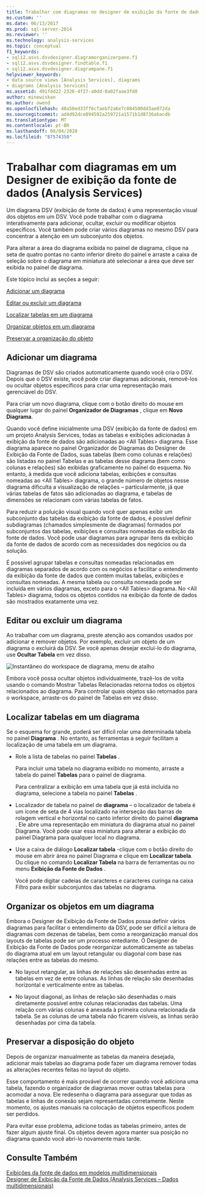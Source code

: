 ```yaml
---
title: Trabalhar com diagramas no designer de exibição da fonte de dados (Analysis Services) | Microsoft Docs
ms.custom: ''
ms.date: 06/13/2017
ms.prod: sql-server-2014
ms.reviewer: ''
ms.technology: analysis-services
ms.topic: conceptual
f1_keywords:
- sql12.asvs.dsvdesigner.diagramorganizerpane.f1
- sql12.asvs.dsvdesigner.findtable.f1
- sql12.asvs.dsvdesigner.diagrampane.f1
helpviewer_keywords:
- data source views [Analysis Services], diagrams
- diagrams [Analysis Services]
ms.assetid: 491fdd22-2326-4f27-a0dd-0a02faae3fd8
author: minewiskan
ms.author: owend
ms.openlocfilehash: 40a58ed33ff6cfaebf2a6e7c084500dd3ae072da
ms.sourcegitcommit: ad4d92dce894592a259721a1571b1d8736abacdb
ms.translationtype: MT
ms.contentlocale: pt-BR
ms.lasthandoff: 08/04/2020
ms.locfileid: "87574350"
---
```

# <a name="work-with-diagrams-in-data-source-view-designer-analysis-services"></a>Trabalhar com diagramas em um Designer de exibição da fonte de dados (Analysis Services)
  Um diagrama DSV (exibição de fonte de dados) é uma representação visual dos objetos em um DSV. Você pode trabalhar com o diagrama interativamente para adicionar, ocultar, excluir ou modificar objetos específicos. Você também pode criar vários diagramas no mesmo DSV para concentrar a atenção em um subconjunto dos objetos.  
  
 Para alterar a área do diagrama exibida no painel de diagrama, clique na seta de quatro pontas no canto inferior direito do painel e arraste a caixa de seleção sobre o diagrama em miniatura até selecionar a área que deve ser exibida no painel de diagrama.  
  
 Este tópico inclui as seções a seguir:  
  
 [Adicionar um diagrama](#bkmk_add)  
  
 [Editar ou excluir um diagrama](#bkmk_edit)  
  
 [Localizar tabelas em um diagrama](#bkmk_findtables)  
  
 [Organizar objetos em um diagrama](#bkmk_arrangeobjects)  
  
 [Preservar a organização do objeto](#bkmk_preserve)  
  
##  <a name="add-a-diagram"></a><a name="bkmk_add"></a> Adicionar um diagrama  
 Diagramas de DSV são criados automaticamente quando você cria o DSV. Depois que o DSV existe, você pode criar diagramas adicionais, removê-los ou ocultar objetos específicos para criar uma representação mais gerenciável do DSV.  
  
 Para criar um novo diagrama, clique com o botão direito do mouse em qualquer lugar do painel **Organizador de Diagramas** , clique em **Novo Diagrama**.  
  
 Quando você define inicialmente uma DSV (exibição da fonte de dados) em um projeto Analysis Services, todas as tabelas e exibições adicionadas à exibição da fonte de dados são adicionadas ao \<All Tables> diagrama. Esse diagrama aparece no painel Organizador de Diagramas do Designer de Exibição da Fonte de Dados, suas tabelas (bem como colunas e relações) são listadas no painel Tabelas e as tabelas desse diagrama (bem como colunas e relações) são exibidas graficamente no painel do esquema. No entanto, à medida que você adiciona tabelas, exibições e consultas nomeadas ao \<All Tables> diagrama, o grande número de objetos nesse diagrama dificulta a visualização de relações – particularmente, já que várias tabelas de fatos são adicionadas ao diagrama, e tabelas de dimensões se relacionam com várias tabelas de fatos.  
  
 Para reduzir a poluição visual quando você quer apenas exibir um subconjunto das tabelas da exibição da fonte de dados, é possível definir subdiagramas (chamados simplesmente de diagramas) formados por subconjuntos das tabelas, exibições e consultas nomeadas da exibição da fonte de dados. Você pode usar diagramas para agrupar itens da exibição da fonte de dados de acordo com as necessidades dos negócios ou da solução.  
  
 É possível agrupar tabelas e consultas nomeadas relacionadas em diagramas separados de acordo com os negócios e facilitar o entendimento da exibição da fonte de dados que contém muitas tabelas, exibições e consultas nomeadas. A mesma tabela ou consulta nomeada pode ser incluída em vários diagramas, exceto para o \<All Tables> diagrama. No \<All Tables> diagrama, todos os objetos contidos na exibição da fonte de dados são mostrados exatamente uma vez.  
  
##  <a name="edit-or-delete-a-diagram"></a><a name="bkmk_edit"></a>Editar ou excluir um diagrama  
 Ao trabalhar com um diagrama, preste atenção aos comandos usados por adicionar e remover objetos. Por exemplo, excluir um objeto de um diagrama o excluirá da DSV. Se você apenas desejar excluí-lo do diagrama, use **Ocultar Tabela** em vez disso.  
  
 ![Instantâneo do workspace de diagrama, menu de atalho](../media/ssas-olapdsv-diagram.gif "Instantâneo do workspace de diagrama, menu de atalho")  
  
 Embora você possa ocultar objetos individualmente, trazê-los de volta usando o comando Mostrar Tabelas Relacionadas retorna todos os objetos relacionados ao diagrama. Para controlar quais objetos são retornados para o workspace, arraste-os do painel de Tabelas em vez disso.  
  
##  <a name="find-tables-in-a-diagram"></a><a name="bkmk_findtables"></a>Localizar tabelas em um diagrama  
 Se o esquema for grande, poderá ser difícil rolar uma determinada tabela no painel **Diagrama** . No entanto, as ferramentas a seguir facilitam a localização de uma tabela em um diagrama.  
  
-   Role a lista de tabelas no painel **Tabelas** .  
  
     Para incluir uma tabela no diagrama exibido no momento, arraste a tabela do painel **Tabelas** para o painel de diagrama.  
  
     Para centralizar a exibição em uma tabela que já está incluída no diagrama, selecione a tabela no painel **Tabelas** .  
  
-   Localizador de tabela no painel de **diagrama** – o localizador de tabela é um ícone de seta de 4 vias localizado na interseção das barras de rolagem vertical e horizontal no canto inferior direito do painel **diagrama** . Ele abre uma representação em miniatura do diagrama atual no painel Diagrama. Você pode usar essa miniatura para alterar a exibição do painel Diagrama para qualquer local no diagrama.  
  
-   Use a caixa de diálogo **Localizar tabela** -clique com o botão direito do mouse em abrir área no painel Diagrama e clique em **Localizar tabela**. Ou clique no comando **Localizar Tabela** na barra de ferramentas ou no menu **Exibição da Fonte de Dados** .  
  
     Você pode digitar cadeias de caracteres e caracteres curinga na caixa Filtro para exibir subconjuntos das tabelas no diagrama.  
  
##  <a name="arrange-objects-in-a-diagram"></a><a name="bkmk_arrangeobjects"></a> Organizar os objetos em um diagrama  
 Embora o Designer de Exibição da Fonte de Dados possa definir vários diagramas para facilitar o entendimento da DSV, pode ser difícil a leitura de diagramas com dezenas de tabelas, bem como a reorganização manual dos layouts de tabelas pode ser um processo entediante. O Designer de Exibição da Fonte de Dados pode reorganizar automaticamente as tabelas do diagrama atual em um layout retangular ou diagonal com base nas relações entre as tabelas do mesmo.  
  
-   No layout retangular, as linhas de relações são desenhadas entre as tabelas em vez de entre colunas. As linhas de relação são desenhadas horizontal e verticalmente entre as tabelas.  
  
-   No layout diagonal, as linhas de relação são desenhadas o mais diretamente possível entre colunas relacionadas das tabelas. Uma relação com várias colunas é anexada à primeira coluna relacionada da tabela. Se as colunas de uma tabela não ficarem visíveis, as linhas serão desenhadas por cima da tabela.  
  
##  <a name="preserve-object-arrangement"></a><a name="bkmk_preserve"></a>Preservar a disposição do objeto  
 Depois de organizar manualmente as tabelas da maneira desejada, adicionar mais tabelas ao diagrama pode fazer um diagrama remover todas as alterações recentes feitas no layout do objeto.  
  
 Esse comportamento é mais provável de ocorrer quando você adiciona uma tabela, fazendo o organizador de diagramas mover outras tabelas para acomodar a nova. Ele redesenha o diagrama para assegurar que todas as tabelas e linhas de conexão sejam representadas corretamente. Neste momento, os ajustes manuais na colocação de objetos específicos podem ser perdidos.  
  
 Para evitar esse problema, adicione todas as tabelas primeiro, antes de fazer algum ajuste final. Os objetos devem agora manter sua posição no diagrama quando você abri-lo novamente mais tarde.  
  
## <a name="see-also"></a>Consulte Também  
 [Exibições da fonte de dados em modelos multidimensionais](data-source-views-in-multidimensional-models.md)   
 [Designer de Exibição da Fonte de Dados &#40;Analysis Services – Dados multidimensionais&#41;](../data-source-view-designer-analysis-services-multidimensional-data.md)  
  
  
